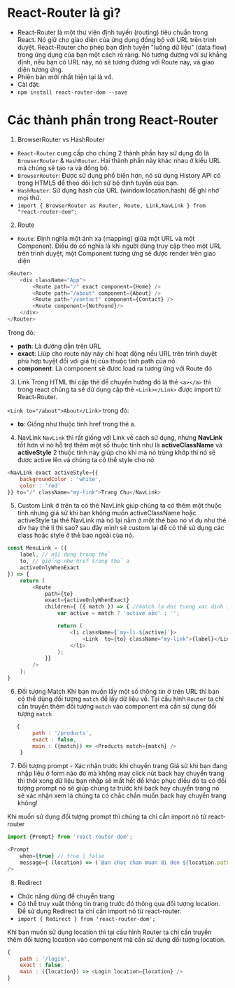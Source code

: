 # React-Router là gì?
- React-Router là một thư viện định tuyến (routing) tiêu chuẩn trong React. Nó giữ cho giao diện của ứng dụng đồng bộ với URL trên trình duyệt. React-Router cho phép bạn định tuyến "luồng dữ liệu" (data flow) trong ứng dụng của bạn một cách rõ ràng. Nó tương đương với sự khẳng định, nếu bạn có URL này, nó sẽ tương đương với Route này, và giao diện tương ứng.
- Phiên bản mới nhất hiện tại là v4.
- Cài đặt:
- ` npm install react-router-dom --save `
# Các thành phần trong React-Router
1.  BrowserRouter vs HashRouter
- `React-Router` cung cấp cho chúng 2 thành phần hay sử dụng đó là `BrowserRouter` & `HashRouter`. Hai thành phần này khác nhau ở kiểu URL mà chúng sẽ tạo ra và đồng bộ.
- `BrowserRouter`: Được sử dụng phổ biến hơn, nó sử dụng History API có trong HTML5 để theo dõi lịch sử bộ định tuyến của bạn.
- `HashRouter`: Sử dụng hash của URL (window.location.hash) để ghi nhớ mọi thứ.
- `import { BrowserRouter as Router, Route, Link,NavLink } from "react-router-dom";
`
2. Route
- `Route`: Định nghĩa một ánh xạ (mapping) giữa một URL và một Component. Điều đó có nghĩa là khi người dùng truy cập theo một URL trên trình duyệt, một Component tương ứng sẽ được render trên giao diện
``` javascript
<Router>
    <div className="App">
        <Route path="/" exact component={Home} />
        <Route path="/about" component={About} />
        <Route path="/contact" component={Contact} />
        <Route component={NotFound}/>
    </div>
</Router>

```
Trong đó:
- **path**: Là đường dẫn trên URL
- **exact**: Liúp cho route này này chỉ hoạt động nếu URL trên trình duyệt phù hợp tuyệt đối với giá trị của thuộc tính path của nó.
- **component**: Là component sẽ đươc load ra tương ứng với Route đó
3.  Link
Trong HTML thì cặp thẻ để chuyển hướng đó là thẻ `<a></a>` thì trong react chúng ta sẽ dử dụng cặp thẻ `<Link></Link>` được import từ React-Router.

`<Link to="/about">About</Link>`
trong đó:
- **to**: Giống như thuộc tính href trong thẻ a.
4.  NavLink
`NavLink` thì rất giống với Link về cách sử dụng, nhưng **NavLink** tốt hơn vì nó hỗ trợ thêm một số thuộc tính như là **activeClassName** và **activeStyle** 2 thuộc tính này giúp cho khi mà nó trùng khớp thì nó sẽ được active lên và chúng ta có thể style cho nó
```javascript
<NavLink exact activeStyle={{
    backgroundColor : 'white',
    color : 'red'
}} to="/" className="my-link">Trang Chu</NavLink>

```
5. Custom Link
ở trên ta có thẻ NavLink giúp chúng ta có thêm một thuộc tính nhưng giả sử khi bạn không muốn activeClassName hoặc activeStyle tại thẻ NavLink mà nó lại nằm ở một thẻ bao nó ví dụ như thẻ div hay thẻ li thì sao? sau đây mình sẽ custom lại để có thể sử dụng các class hoặc style ở thẻ bao ngoài của nó.

``` javascript
const MenuLink = ({
    label, // nội dung trong thẻ
    to, // giống như href trong thẻ a
    activeOnlyWhenExact
}) => {
    return (
        <Route 
            path={to}
            exact={activeOnlyWhenExact}
            children={ ({ match }) => { //match la doi tuong xac dinh su trung khop cua URL
                var active = match ? 'active abc' : '';

                return (
                    <li className={`my-li ${active}`}>
                        <Link  to={to} className="my-link">{label}</Link>
                    </li>
                );
            }}
        />
    );
}

```

6. Đối tượng Match
Khi bạn muốn lấy một số thông tin ở trên URL thì bạn có thể dùng đối tượng `match` để lấy dữ liệu về. Tại cấu hình `Router` ta chỉ cần truyền thêm đối tượng `match` vào component mà cần sử dụng đối tượng `match`

``` javascript
   {
        path : '/products',
        exact : false,
        main : ({match}) => <Products match={match} />
    }

```

7. Đối tượng prompt - Xác nhận trước khi chuyển trang
Giả sử khi bạn đang nhập liệu ở form nào đó mà không may click nút back hay chuyển trang thì thôi xong dữ liệu bạn nhập sẽ mất hết để khác phục điều đó ta có đối tượng prompt nó sẽ giúp chúng ta trước khi back hay chuyển trang nó sẽ xác nhận xem là chúng ta có chắc chắn muốn back hay chuyển trang không!

Khi muốn sử dụng đối tượng prompt thì chúng ta chỉ cần import nó từ react-router

```javascript
import {Prompt} from 'react-router-dom';

<Prompt 
    when={true} // true | false
    message={ (location) => (`Ban chac chan muon di den ${location.pathname}`) }
/>

```

8. Redirect

- Chức năng dùng để chuyển trang
- Có thể truy xuất thông tin trang trước đó thông qua đối tượng location. Để sử dụng Redirect ta chỉ cần import nó từ react-router.
- `import { Redirect } from 'react-router-dom';`

Khi bạn muốn sử dụng location thì tại cấu hình Router ta chỉ cần truyền thêm đối tượng location vào component mà cần sử dụng đối tượng location.

```javascript
{
    path : '/login',
    exact : false,
    main : ({location}) => <Login location={location} />
}

```
